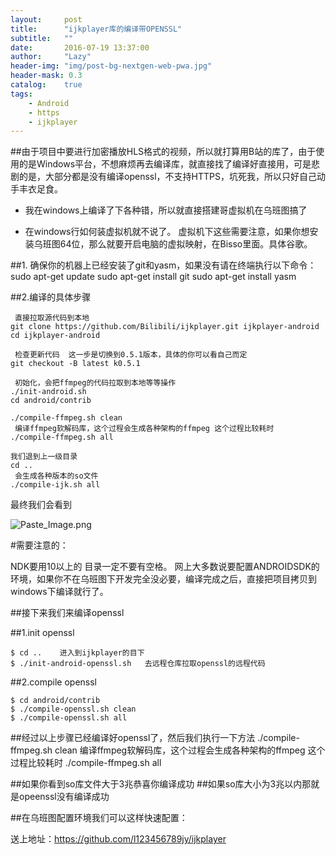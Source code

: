 ```yaml
---
layout:     post
title:      "ijkplayer库的编译带OPENSSL"
subtitle:   ""
date:       2016-07-19 13:37:00
author:     "Lazy"
header-img: "img/post-bg-nextgen-web-pwa.jpg"
header-mask: 0.3
catalog:    true
tags:
    - Android
    - https
    - ijkplayer
---
```









##由于项目中要进行加密播放HLS格式的视频，所以就打算用B站的库了，由于使用的是Windows平台，不想麻烦再去编译库，就直接找了编译好直接用，可是悲剧的是，大部分都是没有编译openssl，不支持HTTPS，坑死我，所以只好自己动手丰衣足食。


- 我在windows上编译了下各种错，所以就直接搭建哥虚拟机在乌班图搞了


- 在windows行如何装虚拟机就不说了。
虚拟机下这些需要注意，如果你想安装乌班图64位，那么就要开启电脑的虚拟映射，在Bisso里面。具体谷歌。



##1. 确保你的机器上已经安装了git和yasm，如果没有请在终端执行以下命令：
    sudo apt-get update
    sudo apt-get install git
    sudo apt-get install yasm



##2.编译的具体步骤


     直接拉取源代码到本地
    git clone https://github.com/Bilibili/ijkplayer.git ijkplayer-android
    cd ijkplayer-android

     检查更新代码  这一步是切换到0.5.1版本，具体的你可以看自己而定
    git checkout -B latest k0.5.1

     初始化，会把ffmpeg的代码拉取到本地等等操作
    ./init-android.sh
    cd android/contrib

    ./compile-ffmpeg.sh clean
     编译ffmpeg软解码库，这个过程会生成各种架构的ffmpeg 这个过程比较耗时
    ./compile-ffmpeg.sh all

    我们退到上一级目录
    cd ..
     会生成各种版本的so文件
    ./compile-ijk.sh all

最终我们会看到

![Paste_Image.png](http://upload-images.jianshu.io/upload_images/1205414-b99b4e495982b700.png?imageMogr2/auto-orient/strip%7CimageView2/2/w/1240)


#需要注意的：

   NDK要用10以上的
    目录一定不要有空格。
    网上大多数说要配置ANDROIDSDK的环境，如果你不在乌班图下开发完全没必要，编译完成之后，直接把项目拷贝到windows下编译就行了。


##接下来我们来编译openssl

##1.init openssl

    $ cd ..    进入到ijkplayer的目下
    $ ./init-android-openssl.sh   去远程仓库拉取openssl的远程代码
    
    
    
##2.compile openssl

    $ cd android/contrib
    $ ./compile-openssl.sh clean
    $ ./compile-openssl.sh all



##经过以上步骤已经编译好openssl了，然后我们执行一下方法
      ./compile-ffmpeg.sh clean
         编译ffmpeg软解码库，这个过程会生成各种架构的ffmpeg 这个过程比较耗时
        ./compile-ffmpeg.sh all
 
 
 ##如果你看到so库文件大于3兆恭喜你编译成功
 ##如果so库大小为3兆以内那就是opeenssl没有编译成功


##在乌班图配置环境我们可以这样快速配置：




送上地址：https://github.com/l123456789jy/ijkplayer
